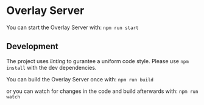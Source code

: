 # Overlay Server

You can start the Overlay Server with:
```npm run start```


## Development

The project uses *linting* to gurantee a uniform code style. Please use ``npm install`` with the dev dependencies.

You can build the Overlay Server once with:
```npm run build```
 
or you can watch for changes in the code and build afterwards with: 
```npm run watch```

